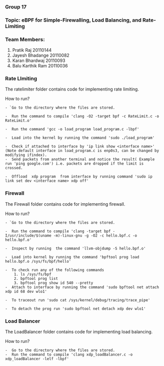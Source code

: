 ### Group 17 
### Topic: eBPF for Simple-Firewalling, Load Balancing, and Rate-Limiting
###  Team Members:
1. Pratik Raj               20110144
2. Jayesh Bhadange    20110082
3. Karan Bhardwaj       20110093
4. Balu Karthik Ram     20110036

### Rate LImiting
The ratelimiter folder contains code for implementing rate limiting. 


How to run?


  
    - `Go to the directory where the files are stored.
    
    -  Run the command to compile 'clang -O2 -target bpf -c RateLimit.c -o RateLimit.o'
    
    -  Run the command 'gcc -o load_program load_program.c -lbpf'
    
    -  Load into the kernel by running the command 'sudo ./load_program'
    
    -  Check if attached to interface by 'ip link show <interface name>' (Note default interface in load_program.c is enp0s3, can be changed by modifying ifindex).
    -  Send packets from another terminal and notice the result( Example run 'ping google.com') i.e. packets are dropped if the limit is crossed.
       
    -  Offload  xdp program  from interface by running command 'sudo ip link set dev <interface name> xdp off'

   
### Firewall
The Firewall folder contains code for implementing firewall. 


How to run?


    - `Go to the directory where the files are stored.
    
    -  Run the command to compile 'clang -target bpf -I/usr/include/$(uname -m)-linux-gnu -g -O2 -c hello.bpf.c -o hello.bpf.o'
    
    -  Inspect by running  the command 'llvm-objdump -S hello.bpf.o'
    
    -  Load into kernel by running the command 'bpftool prog load hello.bpf.o /sys/fs/bpf/hello'
    
    -  To check run any of the following commands
        1. ls /sys/fs/bpf
        2. bpftool prog list
        3. bpftool prog show id 540 --pretty
    -  Attach to interface by running the command 'sudo bpftool net attach xdp id 68 dev wlo1'
       
    -  To traceout run 'sudo cat /sys/kernel/debug/tracing/trace_pipe'

    -  To detach the prog run 'sudo bpftool net detach xdp dev wlo1'

   

### Load Balancer
The LoadBalancer folder contains code for implementing load balancing.

How to run?


    -  Go to the directory where the files are stored.
    -  Run the command to compile 'clang xdp_loadBalancer.c -o xdp_loadBalancer -lelf -lbpf'
